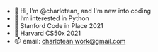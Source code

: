 - 👋 Hi, I’m @charlotean, and I'm new into coding
- 👀 I’m interested in Python
- 🌱 Stanford Code in Place 2021
- 🌱 Harvard CS50x 2021
- 📫 email: charlotean.work@gmail.com

<!---
charlotean/charlotean is a ✨ special ✨ repository because its `README.md` (this file) appears on your GitHub profile.
You can click the Preview link to take a look at your changes.
--->
